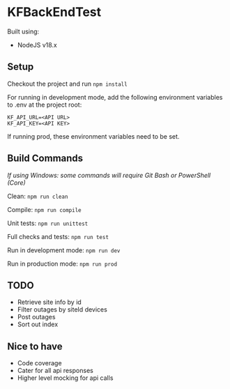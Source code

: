 # KFBackEndTest
Built using:
- NodeJS v18.x

## Setup

Checkout the project and run `npm install`

For running in development mode, add the following environment variables to .env at the project root:
```
KF_API_URL=<API URL>
KF_API_KEY=<API KEY>
```
If running prod, these environment variables need to be set.

## Build Commands
_If using Windows: some commands will require Git Bash or PowerShell (Core)_

Clean: `npm run clean`

Compile: `npm run compile`

Unit tests: `npm run unittest`

Full checks and tests: `npm run test`

Run in development mode: `npm run dev`

Run in production mode: `npm run prod`

## TODO
- Retrieve site info by id
- Filter outages by siteId devices
- Post outages
- Sort out index

## Nice to have
- Code coverage
- Cater for all api responses
- Higher level mocking for api calls
